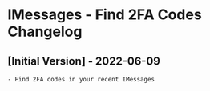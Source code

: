 # IMessages - Find 2FA Codes Changelog

## [Initial Version] - 2022-06-09

    - Find 2FA codes in your recent IMessages
